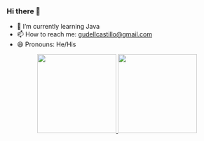### Hi there 👋
- 🌱 I’m currently learning Java
- 📫 How to reach me: gudellcastillo@gmail.com
- 😄 Pronouns: He/His
<div align="center">
  <a href="https://github.com/DeIIL">
  <img height="180em" src="https://github-readme-stats.vercel.app/api?username=DeIIL&show_icons=true&theme=dark&include_all_commits=true&count_private=true"/>
  <img height="180em" src="https://github-readme-stats.vercel.app/api/top-langs/?username=DeIIL&layout=compact&langs_count=7&theme=dark"/>
</div>
